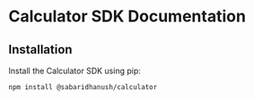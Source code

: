 # Calculator SDK Documentation

## Installation

Install the Calculator SDK using pip:

```bash
npm install @sabaridhanush/calculator
```
